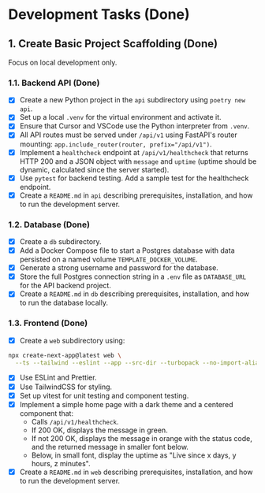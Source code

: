 # Development Tasks (Done)

## 1. Create Basic Project Scaffolding (Done)

Focus on local development only.

### 1.1. Backend API (Done)

- [x] Create a new Python project in the `api` subdirectory using `poetry new api`.
- [x] Set up a local `.venv` for the virtual environment and activate it.
- [x] Ensure that Cursor and VSCode use the Python interpreter from `.venv`.
- [x] All API routes must be served under `/api/v1` using FastAPI's router mounting: `app.include_router(router, prefix="/api/v1")`.
- [x] Implement a `healthcheck` endpoint at `/api/v1/healthcheck` that returns HTTP 200 and a JSON object with `message` and `uptime` (uptime should be dynamic, calculated since the server started).
- [x] Use `pytest` for backend testing. Add a sample test for the healthcheck endpoint.
- [x] Create a `README.md` in `api` describing prerequisites, installation, and how to run the development server.

### 1.2. Database (Done)

- [x] Create a `db` subdirectory.
- [x] Add a Docker Compose file to start a Postgres database with data persisted on a named volume
  `TEMPLATE_DOCKER_VOLUME`.
- [x] Generate a strong username and password for the database.
- [x] Store the full Postgres connection string in a `.env` file as `DATABASE_URL` for the API backend project.
- [x] Create a `README.md` in `db` describing prerequisites, installation, and how to run the database locally.

### 1.3. Frontend (Done)

- [x] Create a `web` subdirectory using:

```sh
npx create-next-app@latest web \
  --ts --tailwind --eslint --app --src-dir --turbopack --no-import-alias --use-yarn
```

- [x] Use ESLint and Prettier.
- [x] Use TailwindCSS for styling.
- [x] Set up vitest for unit testing and component testing.
- [x] Implement a simple home page with a dark theme and a centered component that:
  - Calls `/api/v1/healthcheck`.
  - If 200 OK, displays the message in green.
  - If not 200 OK, displays the message in orange with the status code, and the returned message in smaller font below.
  - Below, in small font, display the uptime as "Live since x days, y hours, z minutes".
- [x] Create a `README.md` in `web` describing prerequisites, installation, and how to run the development server.
